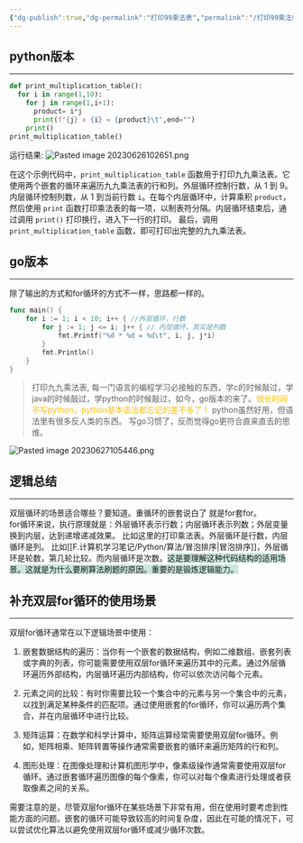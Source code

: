 ```yaml
---
{"dg-publish":true,"dg-permalink":"打印99乘法表","permalink":"/打印99乘法表/","noteIcon":"","created":"2021-01-10","updated":""}
---
```


## python版本
---
```python
def print_multiplication_table():
  for i in range(1,10):
    for j in range(1,i+1):
      product= i*j
      print(f"{j} x {i} = {product}\t",end="")
    print()
print_multiplication_table()
```

运行结果:
![Pasted image 20230626102651.png](/img/user/Pasted%20image%2020230626102651.png)

在这个示例代码中，`print_multiplication_table` 函数用于打印九九乘法表。它使用两个嵌套的循环来遍历九九乘法表的行和列。外层循环控制行数，从 1 到 9。内层循环控制列数，从 1 到当前行数 `i`。在每个内层循环中，计算乘积 `product`，然后使用 `print` 函数打印乘法表的每一项，以制表符分隔。内层循环结束后，通过调用 `print()` 打印换行，进入下一行的打印。
最后，调用 `print_multiplication_table` 函数，即可打印出完整的九九乘法表。

## go版本
---
除了输出的方式和for循环的方式不一样，思路都一样的。
```go
func main() {
	for i := 1; i < 10; i++ { //外层循环，行数
		for j := 1; j <= i; j++ { // 内层循环，其实是列数
			fmt.Printf("%d * %d = %d\t", i, j, j*i)
		}
		fmt.Println()
	}
}
```

> 打印九九乘法表, 每一门语言的编程学习必接触的东西，学c的时候敲过，学java的时候敲过，学python的时候敲过，如今，go版本的来了。<font color="#ffc000">很长时间不写python，python基本语法都忘记的差不多了！</font>  python虽然好用，但语法里有很多反人类的东西。 写go习惯了，反而觉得go更符合直来直去的思维。

![Pasted image 20230627105446.png](/img/user/Z.image/Go/Pasted%20image%2020230627105446.png)

## 逻辑总结
---
双层循环的场景适合哪些？要知道。重循环的嵌套说白了 就是for套for。  
for循环来说，执行原理就是：外层循环表示行数；内层循环表示列数；外层变量换到内层，达到递增递减效果。
比如这里的打印乘法表。外层循环是行数，内层循环是列。
比如[[F.计算机学习笔记/Python/算法/冒泡排序\|冒泡排序]]，外层循环是轮数，第几轮比较。而内层循环是次数。<span style="background:rgba(3, 135, 102, 0.2)">这是要理解这种代码结构的适用场景。这就是为什么要刷算法刷题的原因。重要的是锻炼逻辑能力。</span>

## 补充双层for循环的使用场景
---
双层for循环通常在以下逻辑场景中使用：

1. 嵌套数据结构的遍历：当你有一个嵌套的数据结构，例如二维数组、嵌套列表或字典的列表，你可能需要使用双层for循环来遍历其中的元素。通过外层循环遍历外部结构，内层循环遍历内部结构，你可以依次访问每个元素。

2. 元素之间的比较：有时你需要比较一个集合中的元素与另一个集合中的元素，以找到满足某种条件的匹配项。通过使用嵌套的for循环，你可以遍历两个集合，并在内层循环中进行比较。

3. 矩阵运算：在数学和科学计算中，矩阵运算经常需要使用双层for循环。例如，矩阵相乘、矩阵转置等操作通常需要嵌套的循环来遍历矩阵的行和列。

4. 图形处理：在图像处理和计算机图形学中，像素级操作通常需要使用双层for循环。通过嵌套循环遍历图像的每个像素，你可以对每个像素进行处理或者获取像素之间的关系。

需要注意的是，尽管双层for循环在某些场景下非常有用，但在使用时要考虑到性能方面的问题。嵌套的循环可能导致较高的时间复杂度，因此在可能的情况下，可以尝试优化算法以避免使用双层for循环或减少循环次数。






